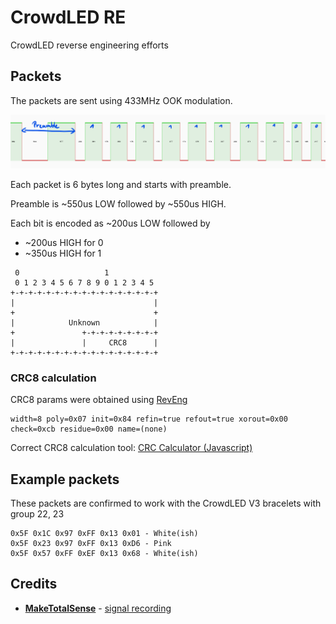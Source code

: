 # CrowdLED RE

CrowdLED reverse engineering efforts

## Packets

The packets are sent using 433MHz OOK modulation.

![RAW Signal](_img/raw_signal.png)

Each packet is 6 bytes long and starts with preamble.

Preamble is ~550us LOW followed by ~550us HIGH.

Each bit is encoded as ~200us LOW followed by

- ~200us HIGH for 0
- ~350us HIGH for 1

```
 0                   1
 0 1 2 3 4 5 6 7 8 9 0 1 2 3 4 5
+-+-+-+-+-+-+-+-+-+-+-+-+-+-+-+-+
|                               |
+                               +
|            Unknown            |
+               +-+-+-+-+-+-+-+-+
|               |     CRC8      |
+-+-+-+-+-+-+-+-+-+-+-+-+-+-+-+-+
```

### CRC8 calculation

CRC8 params were obtained using [RevEng](https://reveng.sourceforge.io/)

```
width=8 poly=0x07 init=0x84 refin=true refout=true xorout=0x00 check=0xcb residue=0x00 name=(none)
```

Correct CRC8 calculation tool: [CRC Calculator (Javascript)](https://www.sunshine2k.de/coding/javascript/crc/crc_js.html)

## Example packets

These packets are confirmed to work with the CrowdLED V3 bracelets with group 22, 23

```
0x5F 0x1C 0x97 0xFF 0x13 0x01 - White(ish)
0x5F 0x23 0x97 0xFF 0x13 0xD6 - Pink
0x5F 0x57 0xFF 0xEF 0x13 0x68 - White(ish)
```

## Credits

- [**MakeTotalSense**](https://github.com/MakeTotalSense/) - [signal recording](https://github.com/MakeTotalSense/Flipper-Concert-bracelets)
